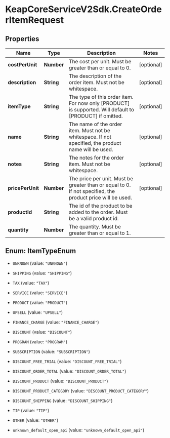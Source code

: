 # KeapCoreServiceV2Sdk.CreateOrderItemRequest

## Properties

Name | Type | Description | Notes
------------ | ------------- | ------------- | -------------
**costPerUnit** | **Number** | The cost per unit. Must be greater than or equal to 0. | [optional] 
**description** | **String** | The description of the order item. Must not be whitespace. | [optional] 
**itemType** | **String** | The type of this order item. For now only [PRODUCT] is supported. Will default to [PRODUCT] if omitted. | [optional] 
**name** | **String** | The name of the order item. Must not be whitespace. If not specified, the product name will be used. | [optional] 
**notes** | **String** | The notes for the order item. Must not be whitespace. | [optional] 
**pricePerUnit** | **Number** | The price per unit. Must be greater than or equal to 0. If not specified, the product price will be used. | [optional] 
**productId** | **String** | The id of the product to be added to the order. Must be a valid product id. | 
**quantity** | **Number** | The quantity. Must be greater than or equal to 1. | 



## Enum: ItemTypeEnum


* `UNKNOWN` (value: `"UNKNOWN"`)

* `SHIPPING` (value: `"SHIPPING"`)

* `TAX` (value: `"TAX"`)

* `SERVICE` (value: `"SERVICE"`)

* `PRODUCT` (value: `"PRODUCT"`)

* `UPSELL` (value: `"UPSELL"`)

* `FINANCE_CHARGE` (value: `"FINANCE_CHARGE"`)

* `DISCOUNT` (value: `"DISCOUNT"`)

* `PROGRAM` (value: `"PROGRAM"`)

* `SUBSCRIPTION` (value: `"SUBSCRIPTION"`)

* `DISCOUNT_FREE_TRIAL` (value: `"DISCOUNT_FREE_TRIAL"`)

* `DISCOUNT_ORDER_TOTAL` (value: `"DISCOUNT_ORDER_TOTAL"`)

* `DISCOUNT_PRODUCT` (value: `"DISCOUNT_PRODUCT"`)

* `DISCOUNT_PRODUCT_CATEGORY` (value: `"DISCOUNT_PRODUCT_CATEGORY"`)

* `DISCOUNT_SHIPPING` (value: `"DISCOUNT_SHIPPING"`)

* `TIP` (value: `"TIP"`)

* `OTHER` (value: `"OTHER"`)

* `unknown_default_open_api` (value: `"unknown_default_open_api"`)




